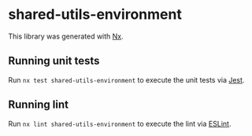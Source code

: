 # shared-utils-environment

This library was generated with [Nx](https://nx.dev).

## Running unit tests

Run `nx test shared-utils-environment` to execute the unit tests via [Jest](https://jestjs.io).

## Running lint

Run `nx lint shared-utils-environment` to execute the lint via [ESLint](https://eslint.org/).
